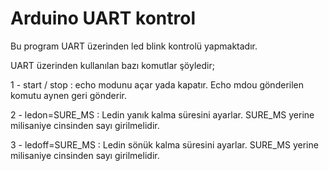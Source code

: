 # Arduino UART kontrol

Bu program UART üzerinden led blink kontrolü yapmaktadır.

UART üzerinden kullanılan bazı komutlar şöyledir;

1 - start / stop : echo modunu açar yada kapatır. Echo mdou gönderilen komutu aynen geri gönderir. 

2 - ledon=SURE_MS : Ledin yanık kalma süresini ayarlar. SURE_MS yerine milisaniye cinsinden sayı girilmelidir. 

3 - ledoff=SURE_MS : Ledin sönük kalma süresini ayarlar. SURE_MS yerine milisaniye cinsinden sayı girilmelidir. 

